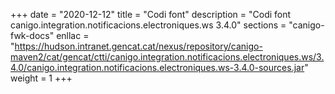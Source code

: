 +++
date        = "2020-12-12"
title       = "Codi font"
description = "Codi font canigo.integration.notificacions.electroniques.ws 3.4.0"
sections    = "canigo-fwk-docs"
enllac		= "https://hudson.intranet.gencat.cat/nexus/repository/canigo-maven2/cat/gencat/ctti/canigo.integration.notificacions.electroniques.ws/3.4.0/canigo.integration.notificacions.electroniques.ws-3.4.0-sources.jar"
weight		= 1
+++
